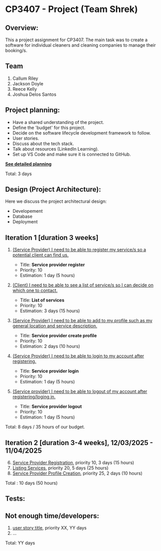 # CP3407 - Project (Team Shrek)

## Overview:
This a project assignment for CP3407. 
The main task was to create a software for individual cleaners and cleaning companies to manage their booking/s.

## Team
1. Callum Riley
2. Jackson Doyle
3. Reece Kelly
4. Joshua Delos Santos

## Project planning:
- Have a shared understanding of the project.
- Define the 'budget' for this project.
- Decide on the software lifecycle development framework to follow.
- User stories.
- Discuss about the tech stack.
- Talk about resources (LinkedIn Learning).
- Set up VS Code and make sure it is connected to GitHub.

[**See detailed planning**](documentations/project_plan.md)

Total: 3 days

## Design (Project Architecture):
Here we discuss the project architectural design:
- Developement
- Database
- Deployment


## Iteration 1 [duration 3 weeks]

1. [(Service Provider) I need to be able to register my service/s so a potential client can find us.](documentations/user_stories/us_01_sp_register.md)
    - Title: **Service provider register**
    - Priority: 10
    - Estimation: 1 day (5 hours)

2. [(Client) I need to be able to see a list of service/s so I can decide on which one to contact.](documentations/user_stories/us_02_client_list_of_services.md)
    - Title: **List of services**
    - Priority: 10
    - Estimation: 3 days (15 hours)

3. [(Service Provider) I need to be able to add to my profile such as my general location and service description.](documentations/user_stories/us_03_sp_create_profile.md)
    - Title: **Service provider create profile**
    - Priority: 10
    - Estimation: 2 days (10 hours)

4. [(Service Provider) I need to be able to login to my account after registering.](documentations/user_stories/us_04_sp_login.md)
    - Title: **Service provider login**
    - Priority: 10
    - Estimation: 1 day (5 hours)

5. [(Service provider) I need to be able to logout of my account after registering/loging in.](documentations/user_stories/us_05_sp_logout.md)
    - Title: **Service provider logout**
    - Priority: 10
    - Estimation: 1 day (5 hours)

Total: 8 days / 35 hours of our budget.


## Iteration 2 [duration 3-4 weeks], 12/03/2025 - 11/04/2025
6. [Service Provider Registration](documentations/user_stories/iter2_us_06_client_filter_cat.md), priority 10, 3 days (15 hours)
7. [Listing Services](documentations/user_stories/iter2_us_07_sp_availability_schedule.md), priority 20, 5 days (25 hours)
8. [Service Provider Profile Creation](documentations/user_stories/iter2_us_08_client_book_service.md), priority 25, 2 days (10 hours)

Total : 10 days (50 hours)


## Tests:

## Not enough time/developers: 
1. [user story title](./user_stories/user_story_01_title.md), priority XX, YY days 
2. ...

Total: YY days




